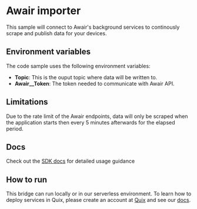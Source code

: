 # Awair importer
This sample will connect to Awair's background services to continously scrape and publish data for your devices.

## Environment variables

The code sample uses the following environment variables:

- **Topic**: This is the ouput topic where data will be written to.
- **Awair__Token**: The token needed to communicate with Awair API.

## Limitations
Due to the rate limit of the Awair endpoints, data will only be scraped when the application starts then every 5 minutes afterwards for the elapsed period.

## Docs

Check out the [SDK docs](https://quix.ai/docs/sdk/introduction.html) for detailed usage guidance

## How to run
This bridge can run locally or in our serverless environment. To learn how to deploy services in Quix, please create an account at [Quix](https://portal.platform.quix.ai/self-sign-up?xlink=github) and see our [docs](https://quix.ai/docs/guides/index.html).

